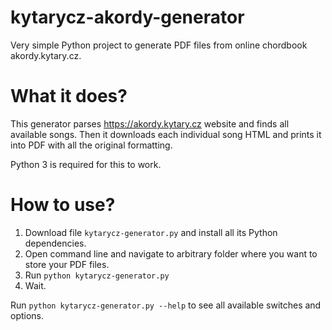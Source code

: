 # kytarycz-akordy-generator
Very simple Python project to generate PDF files from online chordbook akordy.kytary.cz.

# What it does?
This generator parses https://akordy.kytary.cz website and finds all available songs. Then it downloads each individual song HTML and prints it into PDF with all the original formatting.

Python 3 is required for this to work.

# How to use?
1. Download file `kytarycz-generator.py` and install all its Python dependencies.
2. Open command line and navigate to arbitrary folder where you want to store your PDF files.
3. Run `python kytarycz-generator.py`
4. Wait.

Run `python kytarycz-generator.py --help` to see all available switches and options.
